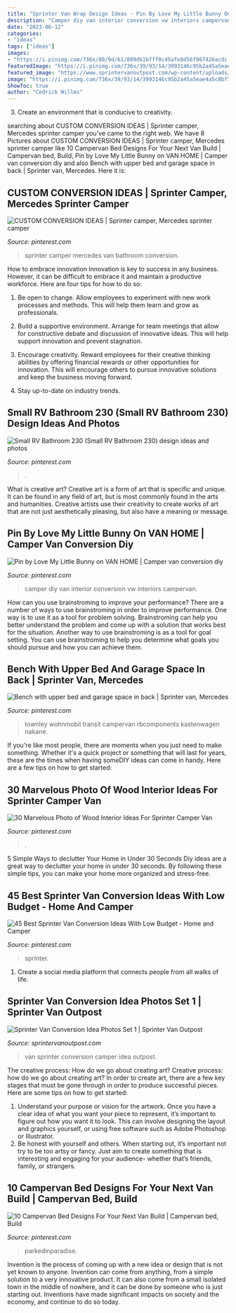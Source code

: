 ```yaml
---
title: "Sprinter Van Wrap Design Ideas - Pin By Love My Little Bunny On Van Home"
description: "Camper diy van interior conversion vw interiors campervan"
date: "2023-06-12"
categories:
- "ideas"
tags: ["ideas"]
images:
- "https://i.pinimg.com/736x/80/9d/b1/809db1bfff0c45afe8d56f967426acdc.jpg"
featuredImage: "https://i.pinimg.com/736x/39/93/14/3993146c95b2a45a5eae4a5c8bf73c98.jpg"
featured_image: "https://www.sprintervanoutpost.com/wp-content/uploads/2017/11/Sprinter-van-camper-van-conversion-ideas-set1-4-e1510954126818.jpg"
image: "https://i.pinimg.com/736x/39/93/14/3993146c95b2a45a5eae4a5c8bf73c98.jpg"
ShowToc: true
author: "Cedrick Willms"
---
```



3. Create an environment that is conducive to creativity.

	

		
searching about CUSTOM CONVERSION IDEAS | Sprinter camper, Mercedes sprinter camper you've came to the right web. We have 8 Pictures about CUSTOM CONVERSION IDEAS | Sprinter camper, Mercedes sprinter camper like 10 Campervan Bed Designs For Your Next Van Build | Campervan bed, Build, Pin by Love My Little Bunny on VAN HOME | Camper van conversion diy and also Bench with upper bed and garage space in back | Sprinter van, Mercedes. Here it is:
		
    
## CUSTOM CONVERSION IDEAS | Sprinter Camper, Mercedes Sprinter Camper

<img loading=lazy src="https://i.pinimg.com/736x/de/ee/5e/deee5e494e7908402f8a33f061f6f408--mercedes-sprinter-camper-sprinter-van.jpg" onerror="this.onerror=null;this.src='https://tse4.mm.bing.net/th?id=OIP.v8Xroy1Reu9JnmcnLlNDqwHaLH&amp;pid=15.1';" alt="CUSTOM CONVERSION IDEAS | Sprinter camper, Mercedes sprinter camper">

_Source: pinterest.com_

>sprinter camper mercedes van bathroom conversion. 

	

How to embrace innovation
Innovation is key to success in any business. However, it can be difficult to embrace it and maintain a productive workforce. Here are four tips for how to do so:
1) Be open to change. Allow employees to experiment with new work processes and methods. This will help them learn and grow as professionals.

2) Build a supportive environment. Arrange for team meetings that allow for constructive debate and discussion of innovative ideas. This will help support innovation and prevent stagnation.

3) Encourage creativity. Reward employees for their creative thinking abilities by offering financial rewards or other opportunities for innovation. This will encourage others to pursue innovative solutions and keep the business moving forward.

4) Stay up-to-date on industry trends.

    
## Small RV Bathroom 230 (Small RV Bathroom 230) Design Ideas And Photos

<img loading=lazy src="https://i.pinimg.com/736x/25/e8/84/25e8842b117969956c4b3bdfefde70de.jpg" onerror="this.onerror=null;this.src='https://tse2.mm.bing.net/th?id=OIP.wy93sn2DFuz7r43gkgCMegHaGe&amp;pid=15.1';" alt="Small RV Bathroom 230 (Small RV Bathroom 230) design ideas and photos">

_Source: pinterest.com_

>. 

	

What is creative art?
Creative art is a form of art that is specific and unique. It can be found in any field of art, but is most commonly found in the arts and humanities. Creative artists use their creativity to create works of art that are not just aesthetically pleasing, but also have a meaning or message.

    
## Pin By Love My Little Bunny On VAN HOME | Camper Van Conversion Diy

<img loading=lazy src="https://i.pinimg.com/originals/58/d6/70/58d670b047182a3b242c9b0ce0f187ce.jpg" onerror="this.onerror=null;this.src='https://tse3.mm.bing.net/th?id=OIP._29UAJsiXCBGkmSjSiojswHaJ3&amp;pid=15.1';" alt="Pin by Love My Little Bunny on VAN HOME | Camper van conversion diy">

_Source: pinterest.com_

>camper diy van interior conversion vw interiors campervan. 

	

How can you use brainstroming to improve your performance?
There are a number of ways to use brainstroming in order to improve performance. One way is to use it as a tool for problem solving. Brainstroming can help you better understand the problem and come up with a solution that works best for the situation. Another way to use brainstroming is as a tool for goal setting. You can use brainstroming to help you determine what goals you should pursue and how you can achieve them.

    
## Bench With Upper Bed And Garage Space In Back | Sprinter Van, Mercedes

<img loading=lazy src="https://i.pinimg.com/736x/e3/6e/d5/e36ed5aaba001df801dfbf5110e8b618--sprinter-conversion-camper-conversion.jpg" onerror="this.onerror=null;this.src='https://tse1.mm.bing.net/th?id=OIP.kkOkATgpKonWFSs25dd9zAHaLG&amp;pid=15.1';" alt="Bench with upper bed and garage space in back | Sprinter van, Mercedes">

_Source: pinterest.com_

>townley wohnmobil transit campervan rbcomponents kastenwagen nakane. 

	

If you're like most people, there are moments when you just need to make something. Whether it's a quick project or something that will last for years, these are the times when having someDIY ideas can come in handy. Here are a few tips on how to get started:

    
## 30 Marvelous Photo Of Wood Interior Ideas For Sprinter Camper Van

<img loading=lazy src="https://i.pinimg.com/736x/3e/3f/c6/3e3fc6471203b47429ffe5f3dc35fd49.jpg" onerror="this.onerror=null;this.src='https://tse2.mm.bing.net/th?id=OIP.D7kvBw2GECIQy-VfskKKfQHaJQ&amp;pid=15.1';" alt="30 Marvelous Photo of Wood Interior Ideas For Sprinter Camper Van">

_Source: pinterest.com_

>. 

	

5 Simple Ways to declutter Your Home in Under 30 Seconds
Diy ideas are a great way to declutter your home in under 30 seconds. By following these simple tips, you can make your home more organized and stress-free.

    
## 45 Best Sprinter Van Conversion Ideas With Low Budget - Home And Camper

<img loading=lazy src="https://i.pinimg.com/736x/39/93/14/3993146c95b2a45a5eae4a5c8bf73c98.jpg" onerror="this.onerror=null;this.src='https://tse3.mm.bing.net/th?id=OIP.1-nuoMbIW0J43sdCmsJP0QHaLH&amp;pid=15.1';" alt="45 Best Sprinter Van Conversion Ideas With Low Budget - Home and Camper">

_Source: pinterest.com_

>sprinter. 

	

1. Create a social media platform that connects people from all walks of life. 

    
## Sprinter Van Conversion Idea Photos Set 1 | Sprinter Van Outpost

<img loading=lazy src="https://www.sprintervanoutpost.com/wp-content/uploads/2017/11/Sprinter-van-camper-van-conversion-ideas-set1-4-e1510954126818.jpg" onerror="this.onerror=null;this.src='https://tse4.mm.bing.net/th?id=OIP.b7GBAr3l1xVzVTxPk6FGaQHaJ4&amp;pid=15.1';" alt="Sprinter Van Conversion Idea Photos Set 1 | Sprinter Van Outpost">

_Source: sprintervanoutpost.com_

>van sprinter conversion camper idea outpost. 

	

The creative process: How do we go about creating art?
Creative process: how do we go about creating art?
In order to create art, there are a few key stages that must be gone through in order to produce successful pieces. Here are some tips on how to get started: 

1. Understand your purpose or vision for the artwork. Once you have a clear idea of what you want your piece to represent, it’s important to figure out how you want it to look. This can involve designing the layout and graphics yourself, or using free software such as Adobe Photoshop or Illustrator. 
2. Be honest with yourself and others. When starting out, it’s important not try to be too artsy or fancy. Just aim to create something that is interesting and engaging for your audience- whether that’s friends, family, or strangers. 

    
## 10 Campervan Bed Designs For Your Next Van Build | Campervan Bed, Build

<img loading=lazy src="https://i.pinimg.com/736x/80/9d/b1/809db1bfff0c45afe8d56f967426acdc.jpg" onerror="this.onerror=null;this.src='https://tse2.mm.bing.net/th?id=OIP.cltQPBkf521OOE37TthpAgHaLH&amp;pid=15.1';" alt="10 Campervan Bed Designs For Your Next Van Build | Campervan bed, Build">

_Source: pinterest.com_

>parkedinparadise. 

	

Invention is the process of coming up with a new idea or design that is not yet known to anyone. Invention can come from anything, from a simple solution to a very innovative product. It can also come from a small isolated town in the middle of nowhere, and it can be done by someone who is just starting out. Inventions have made significant impacts on society and the economy, and continue to do so today.

